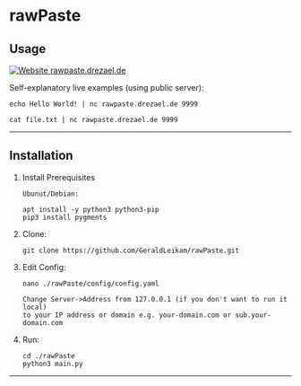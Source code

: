 # rawPaste

## Usage

<!-- Badges --> 
[![Website rawpaste.drezael.de](https://img.shields.io/website?down_color=red&down_message=down&style=plastic&up_color=green&up_message=up&url=http%3A%2F%2Frawpaste.drezael.de)](http://rawpaste.drezael.de)

Self-explanatory live examples (using public server):

```
echo Hello World! | nc rawpaste.drezael.de 9999
```

```
cat file.txt | nc rawpaste.drezael.de 9999
```

-------------------------------------------------------------------------------

## Installation

1. Install Prerequisites

   ```
   Ubunut/Debian:
   
   apt install -y python3 python3-pip 
   pip3 install pygments
   ```


3. Clone:

    ```
    git clone https://github.com/GeraldLeikam/rawPaste.git
    ```

4. Edit Config:

    ```
    nano ./rawPaste/config/config.yaml
    
    Change Server->Address from 127.0.0.1 (if you don't want to run it local) 
    to your IP address or domain e.g. your-domain.com or sub.your-domain.com
    ```
    
5. Run:

    ```
    cd ./rawPaste
    python3 main.py
    ```

-------------------------------------------------------------------------------